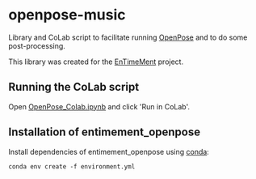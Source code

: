 # openpose-music

Library and CoLab script to facilitate running [OpenPose](https://github.com/CMU-Perceptual-Computing-Lab/openpose) and
to do some post-processing.

This library was created for the [EnTimeMent](https://entimement.dibris.unige.it) project.

## Running the CoLab script
Open [OpenPose_Colab.ipynb](OpenPose_Colab.ipynb) and click 'Run in CoLab'.

## Installation of entimement_openpose
Install dependencies of entimement_openpose using [conda](https://docs.conda.io/projects/conda/en/latest/index.html):

```
conda env create -f environment.yml
```
